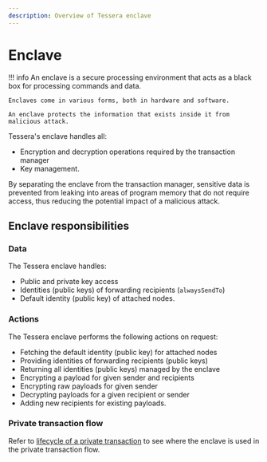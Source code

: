 ```yaml
---
description: Overview of Tessera enclave
---
```


# Enclave

!!! info
    An enclave is a secure processing environment that acts as a black box for processing commands and data.

    Enclaves come in various forms, both in hardware and software.

    An enclave protects the information that exists inside it from malicious attack.

Tessera's enclave handles all:

* Encryption and decryption operations required by the transaction manager
* Key management.

By separating the enclave from the transaction manager, sensitive data is prevented from leaking into areas of program memory that do not require access, thus reducing the potential impact of a malicious attack.

## Enclave responsibilities
### Data

The Tessera enclave handles:

- Public and private key access
- Identities (public keys) of forwarding recipients (`alwaysSendTo`)
- Default identity (public key) of attached nodes.

### Actions

The Tessera enclave performs the following actions on request:

- Fetching the default identity (public key) for attached nodes
- Providing identities of forwarding recipients (public keys)
- Returning all identities (public keys) managed by the enclave
- Encrypting a payload for given sender and recipients
- Encrypting raw payloads for given sender
- Decrypting payloads for a given recipient or sender
- Adding new recipients for existing payloads.

### Private transaction flow

Refer to [lifecycle of a private transaction](https://docs.goquorum.consensys.net/Concepts/Privacy/PrivateTransactionLifecycle/) to see where the enclave is used in the private transaction flow.
